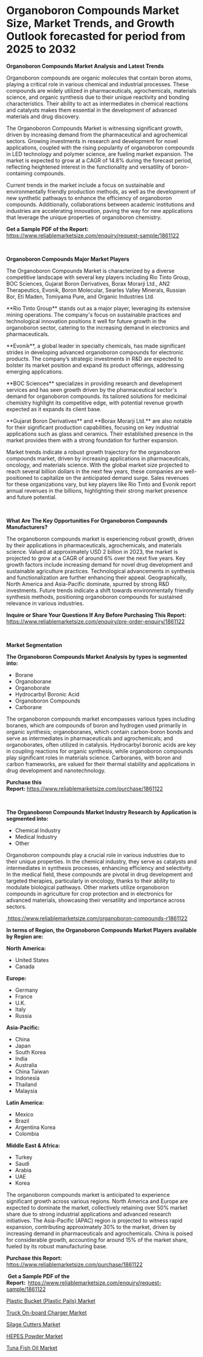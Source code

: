 <p><h1>Organoboron Compounds Market Size, Market Trends, and Growth Outlook forecasted for period from 2025 to 2032</h1></p><p><strong>Organoboron Compounds Market Analysis and Latest Trends</strong></p>
<p><p>Organoboron compounds are organic molecules that contain boron atoms, playing a critical role in various chemical and industrial processes. These compounds are widely utilized in pharmaceuticals, agrochemicals, materials science, and organic synthesis due to their unique reactivity and bonding characteristics. Their ability to act as intermediates in chemical reactions and catalysts makes them essential in the development of advanced materials and drug discovery.</p><p>The Organoboron Compounds Market is witnessing significant growth, driven by increasing demand from the pharmaceutical and agrochemical sectors. Growing investments in research and development for novel applications, coupled with the rising popularity of organoboron compounds in LED technology and polymer science, are fueling market expansion. The market is expected to grow at a CAGR of 14.8% during the forecast period, reflecting heightened interest in the functionality and versatility of boron-containing compounds.</p><p>Current trends in the market include a focus on sustainable and environmentally friendly production methods, as well as the development of new synthetic pathways to enhance the efficiency of organoboron compounds. Additionally, collaborations between academic institutions and industries are accelerating innovation, paving the way for new applications that leverage the unique properties of organoboron chemistry.</p></p>
<p><strong>Get a Sample PDF of the Report:&nbsp;</strong> <a href="https://www.reliablemarketsize.com/enquiry/request-sample/1861122?utm_campaign=1897&utm_medium=2&utm_source=Github&utm_content=ia&utm_term=31012025&utm_id=organoboron-compounds">https://www.reliablemarketsize.com/enquiry/request-sample/1861122</a></p>
<p>&nbsp;</p>
<p><strong>Organoboron Compounds Major Market Players</strong></p>
<p><p>The Organoboron Compounds Market is characterized by a diverse competitive landscape with several key players including Rio Tinto Group, BOC Sciences, Gujarat Boron Derivatives, Borax Morarji Ltd., AN2 Therapeutics, Evonik, Boron Molecular, Searles Valley Minerals, Russian Bor, Eti Maden, Tomiyama Pure, and Organic Industries Ltd.</p><p>**Rio Tinto Group** stands out as a major player, leveraging its extensive mining operations. The company's focus on sustainable practices and technological innovation positions it well for future growth in the organoboron sector, catering to the increasing demand in electronics and pharmaceuticals.</p><p>**Evonik**, a global leader in specialty chemicals, has made significant strides in developing advanced organoboron compounds for electronic products. The company’s strategic investments in R&D are expected to bolster its market position and expand its product offerings, addressing emerging applications.</p><p>**BOC Sciences** specializes in providing research and development services and has seen growth driven by the pharmaceutical sector's demand for organoboron compounds. Its tailored solutions for medicinal chemistry highlight its competitive edge, with potential revenue growth expected as it expands its client base.</p><p>**Gujarat Boron Derivatives** and **Borax Morarji Ltd.** are also notable for their significant production capabilities, focusing on key industrial applications such as glass and ceramics. Their established presence in the market provides them with a strong foundation for further expansion.</p><p>Market trends indicate a robust growth trajectory for the organoboron compounds market, driven by increasing applications in pharmaceuticals, oncology, and materials science. With the global market size projected to reach several billion dollars in the next few years, these companies are well-positioned to capitalize on the anticipated demand surge. Sales revenues for these organizations vary, but key players like Rio Tinto and Evonik report annual revenues in the billions, highlighting their strong market presence and future potential.</p></p>
<p>&nbsp;</p>
<p><strong>What Are The Key Opportunities For Organoboron Compounds Manufacturers?</strong></p>
<p><p>The organoboron compounds market is experiencing robust growth, driven by their applications in pharmaceuticals, agrochemicals, and materials science. Valued at approximately USD 2 billion in 2023, the market is projected to grow at a CAGR of around 6% over the next five years. Key growth factors include increasing demand for novel drug development and sustainable agriculture practices. Technological advancements in synthesis and functionalization are further enhancing their appeal. Geographically, North America and Asia-Pacific dominate, spurred by strong R&D investments. Future trends indicate a shift towards environmentally friendly synthesis methods, positioning organoboron compounds for sustained relevance in various industries.</p></p>
<p><strong>Inquire or Share Your Questions If Any Before Purchasing This Report:</strong> <a href="https://www.reliablemarketsize.com/enquiry/pre-order-enquiry/1861122?utm_campaign=1897&utm_medium=2&utm_source=Github&utm_content=ia&utm_term=31012025&utm_id=organoboron-compounds">https://www.reliablemarketsize.com/enquiry/pre-order-enquiry/1861122</a></p>
<p>&nbsp;</p>
<p><strong>Market Segmentation</strong></p>
<p><strong>The Organoboron Compounds Market Analysis by types is segmented into:</strong></p>
<p><ul><li>Borane</li><li>Organoborane</li><li>Organoborate</li><li>Hydrocarbyl Boronic Acid</li><li>Organoboron Compounds</li><li>Carborane</li></ul></p>
<p><p>The organoboron compounds market encompasses various types including boranes, which are compounds of boron and hydrogen used primarily in organic synthesis; organoboranes, which contain carbon-boron bonds and serve as intermediates in pharmaceuticals and agrochemicals; and organoborates, often utilized in catalysis. Hydrocarbyl boronic acids are key in coupling reactions for organic synthesis, while organoboron compounds play significant roles in materials science. Carboranes, with boron and carbon frameworks, are valued for their thermal stability and applications in drug development and nanotechnology.</p></p>
<p><strong>Purchase this Report:&nbsp;</strong><a href="https://www.reliablemarketsize.com/purchase/1861122?utm_campaign=1897&utm_medium=2&utm_source=Github&utm_content=ia&utm_term=31012025&utm_id=organoboron-compounds">https://www.reliablemarketsize.com/purchase/1861122</a></p>
<p>&nbsp;</p>
<p><strong>The Organoboron Compounds Market Industry Research by Application is segmented into:</strong></p>
<p><ul><li>Chemical Industry</li><li>Medical Industry</li><li>Other</li></ul></p>
<p><p>Organoboron compounds play a crucial role in various industries due to their unique properties. In the chemical industry, they serve as catalysts and intermediates in synthesis processes, enhancing efficiency and selectivity. In the medical field, these compounds are pivotal in drug development and targeted therapies, particularly in oncology, thanks to their ability to modulate biological pathways. Other markets utilize organoboron compounds in agriculture for crop protection and in electronics for advanced materials, showcasing their versatility and importance across sectors.</p></p>
<p><a href="https://www.reliablemarketsize.com/organoboron-compounds-r1861122?utm_campaign=1897&utm_medium=2&utm_source=Github&utm_content=ia&utm_term=31012025&utm_id=organoboron-compounds">&nbsp;https://www.reliablemarketsize.com/organoboron-compounds-r1861122</a></p>
<p><strong>In terms of Region, the Organoboron Compounds Market Players available by Region are:</strong></p>
<p>
    <p> <strong> North America: </strong>
        <ul>
            <li>United States</li>
            <li>Canada</li>
        </ul>
        </p> 
    <p> <strong> Europe: </strong>
        <ul>
            <li>Germany</li>
            <li>France</li>
            <li>U.K.</li>
            <li>Italy</li>
            <li>Russia</li>
        </ul>
        </p> 
    <p> <strong> Asia-Pacific: </strong>
        <ul>
            <li>China</li>
            <li>Japan</li>
            <li>South Korea</li>
            <li>India</li>
            <li>Australia</li>
            <li>China Taiwan</li>
            <li>Indonesia</li>
            <li>Thailand</li>
            <li>Malaysia</li>
        </ul>
        </p> 
    <p> <strong> Latin America: </strong>
        <ul>
            <li>Mexico</li>
            <li>Brazil</li>
            <li>Argentina Korea</li>
            <li>Colombia</li>
        </ul>
        </p> 
    <p> <strong> Middle East & Africa: </strong>
        <ul>
            <li>Turkey</li>
            <li>Saudi</li>
            <li>Arabia</li>
            <li>UAE</li>
            <li>Korea</li>
        </ul>
    </p>
    </p>
<p><p>The organoboron compounds market is anticipated to experience significant growth across various regions. North America and Europe are expected to dominate the market, collectively retaining over 50% market share due to strong industrial applications and advanced research initiatives. The Asia-Pacific (APAC) region is projected to witness rapid expansion, contributing approximately 30% to the market, driven by increasing demand in pharmaceuticals and agrochemicals. China is poised for considerable growth, accounting for around 15% of the market share, fueled by its robust manufacturing base.</p></p>
<p><strong>Purchase this Report: </strong><a href="https://www.reliablemarketsize.com/purchase/1861122?utm_campaign=1897&utm_medium=2&utm_source=Github&utm_content=ia&utm_term=31012025&utm_id=organoboron-compounds">https://www.reliablemarketsize.com/purchase/1861122</a></p>
<p>&nbsp;<strong>Get a Sample PDF of the Report:&nbsp;&nbsp;</strong><a href="https://www.reliablemarketsize.com/enquiry/request-sample/1861122?utm_campaign=1897&utm_medium=2&utm_source=Github&utm_content=ia&utm_term=31012025&utm_id=organoboron-compounds">https://www.reliablemarketsize.com/enquiry/request-sample/1861122</a></p>
<p><strong></strong></p>
<p><p><a href="https://www.linkedin.com/pulse/plastic-bucket-pails-marketanticipated-grow-predicted-j0vgc?utm_campaign=1897&utm_medium=2&utm_source=Github&utm_content=ia&utm_term=31012025&utm_id=organoboron-compounds">Plastic Bucket (Plastic Pails) Market</a></p><p><a href="https://www.linkedin.com/pulse/comprehensive-study-truck-on-board-charger-market-projected-cagr-vmppc?utm_campaign=1897&utm_medium=2&utm_source=Github&utm_content=ia&utm_term=31012025&utm_id=organoboron-compounds">Truck On-board Charger Market</a></p><p><a href="https://www.linkedin.com/pulse/silage-cutters-market-analysis-report-2025-2032-share-growth-6vcxe?utm_campaign=1897&utm_medium=2&utm_source=Github&utm_content=ia&utm_term=31012025&utm_id=organoboron-compounds">Silage Cutters Market</a></p><p><a href="https://github.com/carylgrinko/Market-Research-Report-List-1/blob/main/hepes-powder-market.md?utm_campaign=1897&utm_medium=2&utm_source=Github&utm_content=ia&utm_term=31012025&utm_id=organoboron-compounds">HEPES Powder Market</a></p><p><a href="https://github.com/leyesamilej/Market-Research-Report-List-1/blob/main/tuna-fish-oil-market.md?utm_campaign=1897&utm_medium=2&utm_source=Github&utm_content=ia&utm_term=31012025&utm_id=organoboron-compounds">Tuna Fish Oil Market</a></p></p>